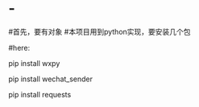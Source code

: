 # -
#首先，要有对象
#本项目用到python实现，要安装几个包

#here:

pip install wxpy

pip install wechat_sender

pip install requests
